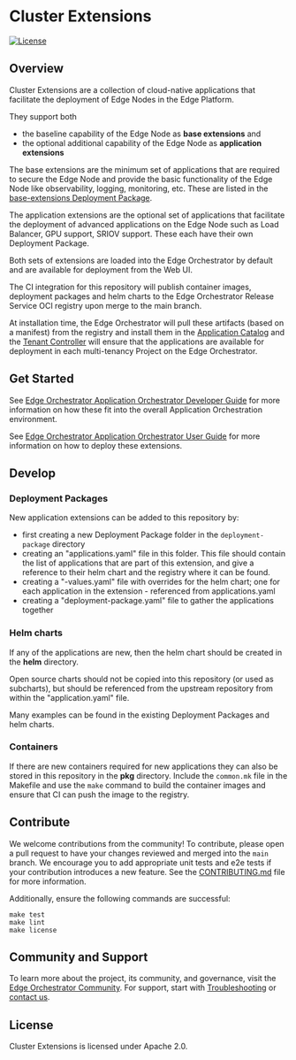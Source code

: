 <!---
  SPDX-FileCopyrightText: (C) 2025 Intel Corporation
  SPDX-License-Identifier: Apache-2.0
-->

# Cluster Extensions

[![License](https://img.shields.io/badge/License-Apache%202.0-blue.svg)](https://opensource.org/licenses/Apache-2.0)

## Overview

Cluster Extensions are a collection of cloud-native applications
that facilitate the deployment of Edge Nodes in the Edge Platform.

They support both

- the baseline capability of the Edge Node as **base extensions** and
- the optional additional capability of the Edge Node as **application extensions**

The base extensions are the minimum set of applications that are required to secure the Edge Node and provide the basic
functionality of the Edge Node like observability, logging, monitoring, etc. These are listed in the
[base-extensions Deployment Package](deployment-package/base-extensions).

The application extensions are the optional set of applications that facilitate the deployment of advanced applications
on the Edge Node such as Load Balancer, GPU support, SRIOV support. These each have their own Deployment Package.

Both sets of extensions are loaded into the Edge Orchestrator
by default and are available for deployment from the Web UI.

The CI integration for this repository will publish container images, deployment packages and helm charts
to the Edge Orchestrator Release Service OCI registry upon merge to the main branch.

At installation time, the Edge Orchestrator will pull these artifacts (based on a manifest) from the registry and
install them in the [Application Catalog] and the [Tenant Controller] will ensure that the applications are available
for deployment in each multi-tenancy Project on the Edge Orchestrator.

## Get Started

See [Edge Orchestrator Application Orchestrator Developer Guide](https://literate-adventure-7vjeyem.pages.github.io/developer_guide/application_orchestration/application_orchestration_main.html)
for more information on how these fit into the overall Application Orchestration environment.

See [Edge Orchestrator Application Orchestrator User Guide](https://literate-adventure-7vjeyem.pages.github.io/edge_orchestrator/user_guide_main/content/user_guide/package_software/package_software_main.html)
for more information on how to deploy these extensions.

## Develop

### Deployment Packages

New application extensions can be added to this repository by:

- first creating a new Deployment Package folder in the `deployment-package` directory
- creating an "applications.yaml" file in this folder. This file should contain the list of applications that are part
  of this extension, and give a reference to their helm chart and the registry where it can be found.
- creating a "-values.yaml" file with overrides for the helm chart; one for each application in the
  extension - referenced from applications.yaml
- creating a "deployment-package.yaml" file to gather the applications together

### Helm charts

If any of the applications are new, then the helm chart should be created in the **helm** directory.

Open source charts should not be copied into this repository (or used as subcharts), but should be referenced from the
upstream repository from within the "application.yaml" file.

Many examples can be found in the existing Deployment Packages and helm charts.

### Containers

If there are new containers required for new applications they can also be stored in this repository in the **pkg**
directory. Include the `common.mk` file in the Makefile and use the `make` command to build the container images
and ensure that CI can push the image to the registry.

## Contribute

We welcome contributions from the community! To contribute, please open a pull request to have your changes reviewed
and merged into the `main` branch. We encourage you to add appropriate unit tests and e2e tests if your contribution introduces
a new feature. See the [CONTRIBUTING.md](CONTRIBUTING.md) file for more information.

Additionally, ensure the following commands are successful:

```shell
make test
make lint
make license
```

## Community and Support

To learn more about the project, its community, and governance, visit the [Edge Orchestrator Community](https://github.com/open-edge-platform).
For support, start with [Troubleshooting](https://github.com/open-edge-platform) or [contact us](https://github.com/open-edge-platform).

## License

Cluster Extensions is licensed under Apache 2.0.

[Application Catalog]: https://github.com/open-edge-platform/app-orch-catalog
[Tenant Controller]: https://github.com/open-edge-platform/app-orch-tenant-controller
